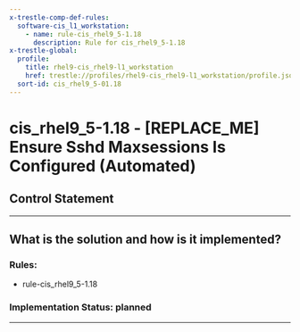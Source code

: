 ```yaml
---
x-trestle-comp-def-rules:
  software-cis_l1_workstation:
    - name: rule-cis_rhel9_5-1.18
      description: Rule for cis_rhel9_5-1.18
x-trestle-global:
  profile:
    title: rhel9-cis_rhel9-l1_workstation
    href: trestle://profiles/rhel9-cis_rhel9-l1_workstation/profile.json
  sort-id: cis_rhel9_5-01.18
---
```


# cis_rhel9_5-1.18 - \[REPLACE_ME\] Ensure Sshd Maxsessions Is Configured (Automated)

## Control Statement

______________________________________________________________________

## What is the solution and how is it implemented?

<!-- For implementation status enter one of: implemented, partial, planned, alternative, not-applicable -->

<!-- Note that the list of rules under ### Rules: is read-only and changes will not be captured after assembly to JSON -->

<!-- Add control implementation description here for control: cis_rhel9_5-1.18 -->

### Rules:

  - rule-cis_rhel9_5-1.18

### Implementation Status: planned

______________________________________________________________________
